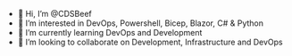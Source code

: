 - 👋 Hi, I’m @CDSBeef
- 👀 I’m interested in DevOps, Powershell, Bicep, Blazor, C# & Python
- 🌱 I’m currently learning DevOps and Development
- 💞️ I’m looking to collaborate on Development, Infrastructure and DevOps
